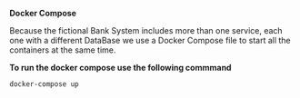 **Docker Compose**

Because the fictional Bank System includes more than one service, each one with a different DataBase we use a Docker Compose file to start all the containers at the same time.

**To run the docker compose use the following commmand**

``` powershell
docker-compose up
```
